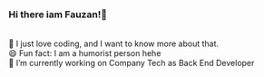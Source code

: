### Hi there iam Fauzan!👋

<!--
**ojanherdika/ojanherdika** is a ✨ _special_ ✨ repository because its `README.md` (this file) appears on your GitHub profile.

Here are some ideas to get you started:

- 🔭 I’m currently working on ...
- 🌱 I’m currently learning ...
- 👯 I’m looking to collaborate on ...
- 🤔 I’m looking for help with ...
- 💬 Ask me about ...
- 📫 How to reach me: ...
- 😄 Pronouns: ...
- ⚡ Fun fact: ...
-->
<br>🌱 I just love coding, and I want to know more about that.
<br>😄 Fun fact: I am a humorist person hehe
<br> 🔭 I’m currently working on Company Tech as Back End Developer
